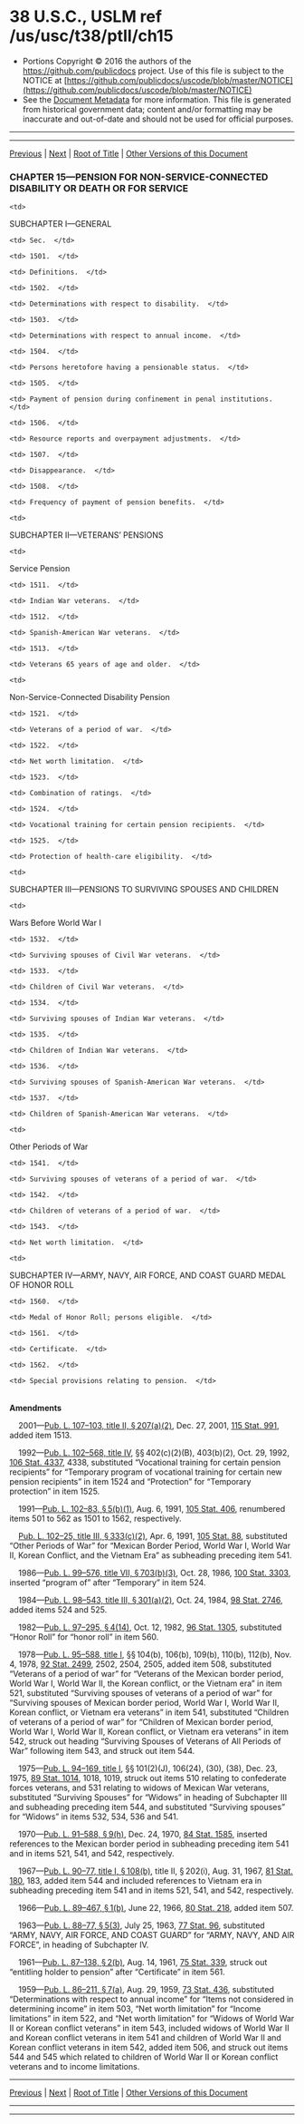 ---
---

# 38 U.S.C., USLM ref /us/usc/t38/ptII/ch15

* Portions Copyright © 2016 the authors of the https://github.com/publicdocs project.
  Use of this file is subject to the NOTICE at [https://github.com/publicdocs/uscode/blob/master/NOTICE](https://github.com/publicdocs/uscode/blob/master/NOTICE)
* See the [Document Metadata](././../../../../..//README.md) for more information.
  This file is generated from historical government data; content and/or formatting may be inaccurate and out-of-date and should not be used for official purposes.

----------
----------

[Previous](./../../../../..//us/usc/t38/ptII/ch13/schIII/m__us_usc_t38_s1323.md) | [Next](./../../../../..//us/usc/t38/ptII/ch15/schI/m__us_usc_t38_ptII_ch15_schI.md) | [Root of Title](./../../../../../) | [Other Versions of this Document](https://publicdocs.github.io/go/links?ns=uslm&ref=%2Fus%2Fusc%2Ft38%2FptII%2Fch15)

### CHAPTER 15—PENSION FOR NON-SERVICE-CONNECTED DISABILITY OR DEATH OR FOR SERVICE

<table>

  <tr>

    <td> 

SUBCHAPTER I—GENERAL  </td>

  </tr>

  <tr>

    <td> Sec.  </td>

  </tr>

  <tr>

    <td> 1501.  </td>

    <td> Definitions.  </td>

  </tr>

  <tr>

    <td> 1502.  </td>

    <td> Determinations with respect to disability.  </td>

  </tr>

  <tr>

    <td> 1503.  </td>

    <td> Determinations with respect to annual income.  </td>

  </tr>

  <tr>

    <td> 1504.  </td>

    <td> Persons heretofore having a pensionable status.  </td>

  </tr>

  <tr>

    <td> 1505.  </td>

    <td> Payment of pension during confinement in penal institutions.  </td>

  </tr>

  <tr>

    <td> 1506.  </td>

    <td> Resource reports and overpayment adjustments.  </td>

  </tr>

  <tr>

    <td> 1507.  </td>

    <td> Disappearance.  </td>

  </tr>

  <tr>

    <td> 1508.  </td>

    <td> Frequency of payment of pension benefits.  </td>

  </tr>

  <tr>

    <td> 

SUBCHAPTER II—VETERANS’ PENSIONS  </td>

  </tr>

  <tr>

    <td> 

Service Pension  </td>

  </tr>

  <tr>

    <td> 1511.  </td>

    <td> Indian War veterans.  </td>

  </tr>

  <tr>

    <td> 1512.  </td>

    <td> Spanish-American War veterans.  </td>

  </tr>

  <tr>

    <td> 1513.  </td>

    <td> Veterans 65 years of age and older.  </td>

  </tr>

  <tr>

    <td> 

Non-Service-Connected Disability Pension  </td>

  </tr>

  <tr>

    <td> 1521.  </td>

    <td> Veterans of a period of war.  </td>

  </tr>

  <tr>

    <td> 1522.  </td>

    <td> Net worth limitation.  </td>

  </tr>

  <tr>

    <td> 1523.  </td>

    <td> Combination of ratings.  </td>

  </tr>

  <tr>

    <td> 1524.  </td>

    <td> Vocational training for certain pension recipients.  </td>

  </tr>

  <tr>

    <td> 1525.  </td>

    <td> Protection of health-care eligibility.  </td>

  </tr>

  <tr>

    <td> 

SUBCHAPTER III—PENSIONS TO SURVIVING SPOUSES AND CHILDREN  </td>

  </tr>

  <tr>

    <td> 

Wars Before World War I  </td>

  </tr>

  <tr>

    <td> 1532.  </td>

    <td> Surviving spouses of Civil War veterans.  </td>

  </tr>

  <tr>

    <td> 1533.  </td>

    <td> Children of Civil War veterans.  </td>

  </tr>

  <tr>

    <td> 1534.  </td>

    <td> Surviving spouses of Indian War veterans.  </td>

  </tr>

  <tr>

    <td> 1535.  </td>

    <td> Children of Indian War veterans.  </td>

  </tr>

  <tr>

    <td> 1536.  </td>

    <td> Surviving spouses of Spanish-American War veterans.  </td>

  </tr>

  <tr>

    <td> 1537.  </td>

    <td> Children of Spanish-American War veterans.  </td>

  </tr>

  <tr>

    <td> 

Other Periods of War  </td>

  </tr>

  <tr>

    <td> 1541.  </td>

    <td> Surviving spouses of veterans of a period of war.  </td>

  </tr>

  <tr>

    <td> 1542.  </td>

    <td> Children of veterans of a period of war.  </td>

  </tr>

  <tr>

    <td> 1543.  </td>

    <td> Net worth limitation.  </td>

  </tr>

  <tr>

    <td> 

SUBCHAPTER IV—ARMY, NAVY, AIR FORCE, AND COAST GUARD MEDAL OF HONOR ROLL  </td>

  </tr>

  <tr>

    <td> 1560.  </td>

    <td> Medal of Honor Roll; persons eligible.  </td>

  </tr>

  <tr>

    <td> 1561.  </td>

    <td> Certificate.  </td>

  </tr>

  <tr>

    <td> 1562.  </td>

    <td> Special provisions relating to pension.  </td>

  </tr>

</table>

 __Amendments__ 

    2001—[Pub. L. 107–103, title II, § 207(a)(2)][/us/pl/107/103/s207/a/2], Dec. 27, 2001, [115 Stat. 991][/us/stat/115/991], added item 1513.

    1992—[Pub. L. 102–568, title IV][/us/pl/102/568], §§ 402(c)(2)(B), 403(b)(2), Oct. 29, 1992, [106 Stat. 4337][/us/stat/106/4337], 4338, substituted “Vocational training for certain pension recipients” for “Temporary program of vocational training for certain new pension recipients” in item 1524 and “Protection” for “Temporary protection” in item 1525.

    1991—[Pub. L. 102–83, § 5(b)(1)][/us/pl/102/83/s5/b/1], Aug. 6, 1991, [105 Stat. 406][/us/stat/105/406], renumbered items 501 to 562 as 1501 to 1562, respectively.

    [Pub. L. 102–25, title III, § 333(c)(2)][/us/pl/102/25/s333/c/2], Apr. 6, 1991, [105 Stat. 88][/us/stat/105/88], substituted “Other Periods of War” for “Mexican Border Period, World War I, World War II, Korean Conflict, and the Vietnam Era” as subheading preceding item 541.

    1986—[Pub. L. 99–576, title VII, § 703(b)(3)][/us/pl/99/576/s703/b/3], Oct. 28, 1986, [100 Stat. 3303][/us/stat/100/3303], inserted “program of” after “Temporary” in item 524.

    1984—[Pub. L. 98–543, title III, § 301(a)(2)][/us/pl/98/543/s301/a/2], Oct. 24, 1984, [98 Stat. 2746][/us/stat/98/2746], added items 524 and 525.

    1982—[Pub. L. 97–295, § 4(14)][/us/pl/97/295/s4/14], Oct. 12, 1982, [96 Stat. 1305][/us/stat/96/1305], substituted “Honor Roll” for “honor roll” in item 560.

    1978—[Pub. L. 95–588, title I][/us/pl/95/588], §§ 104(b), 106(b), 109(b), 110(b), 112(b), Nov. 4, 1978, [92 Stat. 2499][/us/stat/92/2499], 2502, 2504, 2505, added item 508, substituted “Veterans of a period of war” for “Veterans of the Mexican border period, World War I, World War II, the Korean conflict, or the Vietnam era” in item 521, substituted “Surviving spouses of veterans of a period of war” for “Surviving spouses of Mexican border period, World War I, World War II, Korean conflict, or Vietnam era veterans” in item 541, substituted “Children of veterans of a period of war” for “Children of Mexican border period, World War I, World War II, Korean conflict, or Vietnam era veterans” in item 542, struck out heading “Surviving Spouses of Veterans of All Periods of War” following item 543, and struck out item 544.

    1975—[Pub. L. 94–169, title I][/us/pl/94/169], §§ 101(2)(J), 106(24), (30), (38), Dec. 23, 1975, [89 Stat. 1014][/us/stat/89/1014], 1018, 1019, struck out items 510 relating to confederate forces veterans, and 531 relating to widows of Mexican War veterans, substituted “Surviving Spouses” for “Widows” in heading of Subchapter III and subheading preceding item 544, and substituted “Surviving spouses” for “Widows” in items 532, 534, 536 and 541.

    1970—[Pub. L. 91–588, § 9(h)][/us/pl/91/588/s9/h], Dec. 24, 1970, [84 Stat. 1585][/us/stat/84/1585], inserted references to the Mexican border period in subheading preceding item 541 and in items 521, 541, and 542, respectively.

    1967—[Pub. L. 90–77, title I, § 108(b)][/us/pl/90/77/s108/b], title II, § 202(i), Aug. 31, 1967, [81 Stat. 180][/us/stat/81/180], 183, added item 544 and included references to Vietnam era in subheading preceding item 541 and in items 521, 541, and 542, respectively.

    1966—[Pub. L. 89–467, § 1(b)][/us/pl/89/467/s1/b], June 22, 1966, [80 Stat. 218][/us/stat/80/218], added item 507.

    1963—[Pub. L. 88–77, § 5(3)][/us/pl/88/77/s5/3], July 25, 1963, [77 Stat. 96][/us/stat/77/96], substituted “ARMY, NAVY, AIR FORCE, AND COAST GUARD” for “ARMY, NAVY, AND AIR FORCE”, in heading of Subchapter IV.

    1961—[Pub. L. 87–138, § 2(b)][/us/pl/87/138/s2/b], Aug. 14, 1961, [75 Stat. 339][/us/stat/75/339], struck out “entitling holder to pension” after “Certificate” in item 561.

    1959—[Pub. L. 86–211, § 7(a)][/us/pl/86/211/s7/a], Aug. 29, 1959, [73 Stat. 436][/us/stat/73/436], substituted “Determinations with respect to annual income” for “Items not considered in determining income” in item 503, “Net worth limitation” for “Income limitations” in item 522, and “Net worth limitation” for “Widows of World War II or Korean conflict veterans” in item 543, included widows of World War II and Korean conflict veterans in item 541 and children of World War II and Korean conflict veterans in item 542, added item 506, and struck out items 544 and 545 which related to children of World War II or Korean conflict veterans and to income limitations.

----------

[Previous](./../../../../..//us/usc/t38/ptII/ch13/schIII/m__us_usc_t38_s1323.md) | [Next](./../../../../..//us/usc/t38/ptII/ch15/schI/m__us_usc_t38_ptII_ch15_schI.md) | [Root of Title](./../../../../../) | [Other Versions of this Document](https://publicdocs.github.io/go/links?ns=uslm&ref=%2Fus%2Fusc%2Ft38%2FptII%2Fch15)

----------
----------

[/us/pl/107/103/s207/a/2]: https://publicdocs.github.io/go/links?ns=uslm&ref=%2Fus%2Fpl%2F107%2F103%2Fs207%2Fa%2F2
[/us/stat/115/991]: https://publicdocs.github.io/go/links?ns=uslm&ref=%2Fus%2Fstat%2F115%2F991
[/us/pl/102/568]: https://publicdocs.github.io/go/links?ns=uslm&ref=%2Fus%2Fpl%2F102%2F568
[/us/stat/106/4337]: https://publicdocs.github.io/go/links?ns=uslm&ref=%2Fus%2Fstat%2F106%2F4337
[/us/pl/102/83/s5/b/1]: https://publicdocs.github.io/go/links?ns=uslm&ref=%2Fus%2Fpl%2F102%2F83%2Fs5%2Fb%2F1
[/us/stat/105/406]: https://publicdocs.github.io/go/links?ns=uslm&ref=%2Fus%2Fstat%2F105%2F406
[/us/pl/102/25/s333/c/2]: https://publicdocs.github.io/go/links?ns=uslm&ref=%2Fus%2Fpl%2F102%2F25%2Fs333%2Fc%2F2
[/us/stat/105/88]: https://publicdocs.github.io/go/links?ns=uslm&ref=%2Fus%2Fstat%2F105%2F88
[/us/pl/99/576/s703/b/3]: https://publicdocs.github.io/go/links?ns=uslm&ref=%2Fus%2Fpl%2F99%2F576%2Fs703%2Fb%2F3
[/us/stat/100/3303]: https://publicdocs.github.io/go/links?ns=uslm&ref=%2Fus%2Fstat%2F100%2F3303
[/us/pl/98/543/s301/a/2]: https://publicdocs.github.io/go/links?ns=uslm&ref=%2Fus%2Fpl%2F98%2F543%2Fs301%2Fa%2F2
[/us/stat/98/2746]: https://publicdocs.github.io/go/links?ns=uslm&ref=%2Fus%2Fstat%2F98%2F2746
[/us/pl/97/295/s4/14]: https://publicdocs.github.io/go/links?ns=uslm&ref=%2Fus%2Fpl%2F97%2F295%2Fs4%2F14
[/us/stat/96/1305]: https://publicdocs.github.io/go/links?ns=uslm&ref=%2Fus%2Fstat%2F96%2F1305
[/us/pl/95/588]: https://publicdocs.github.io/go/links?ns=uslm&ref=%2Fus%2Fpl%2F95%2F588
[/us/stat/92/2499]: https://publicdocs.github.io/go/links?ns=uslm&ref=%2Fus%2Fstat%2F92%2F2499
[/us/pl/94/169]: https://publicdocs.github.io/go/links?ns=uslm&ref=%2Fus%2Fpl%2F94%2F169
[/us/stat/89/1014]: https://publicdocs.github.io/go/links?ns=uslm&ref=%2Fus%2Fstat%2F89%2F1014
[/us/pl/91/588/s9/h]: https://publicdocs.github.io/go/links?ns=uslm&ref=%2Fus%2Fpl%2F91%2F588%2Fs9%2Fh
[/us/stat/84/1585]: https://publicdocs.github.io/go/links?ns=uslm&ref=%2Fus%2Fstat%2F84%2F1585
[/us/pl/90/77/s108/b]: https://publicdocs.github.io/go/links?ns=uslm&ref=%2Fus%2Fpl%2F90%2F77%2Fs108%2Fb
[/us/stat/81/180]: https://publicdocs.github.io/go/links?ns=uslm&ref=%2Fus%2Fstat%2F81%2F180
[/us/pl/89/467/s1/b]: https://publicdocs.github.io/go/links?ns=uslm&ref=%2Fus%2Fpl%2F89%2F467%2Fs1%2Fb
[/us/stat/80/218]: https://publicdocs.github.io/go/links?ns=uslm&ref=%2Fus%2Fstat%2F80%2F218
[/us/pl/88/77/s5/3]: https://publicdocs.github.io/go/links?ns=uslm&ref=%2Fus%2Fpl%2F88%2F77%2Fs5%2F3
[/us/stat/77/96]: https://publicdocs.github.io/go/links?ns=uslm&ref=%2Fus%2Fstat%2F77%2F96
[/us/pl/87/138/s2/b]: https://publicdocs.github.io/go/links?ns=uslm&ref=%2Fus%2Fpl%2F87%2F138%2Fs2%2Fb
[/us/stat/75/339]: https://publicdocs.github.io/go/links?ns=uslm&ref=%2Fus%2Fstat%2F75%2F339
[/us/pl/86/211/s7/a]: https://publicdocs.github.io/go/links?ns=uslm&ref=%2Fus%2Fpl%2F86%2F211%2Fs7%2Fa
[/us/stat/73/436]: https://publicdocs.github.io/go/links?ns=uslm&ref=%2Fus%2Fstat%2F73%2F436



